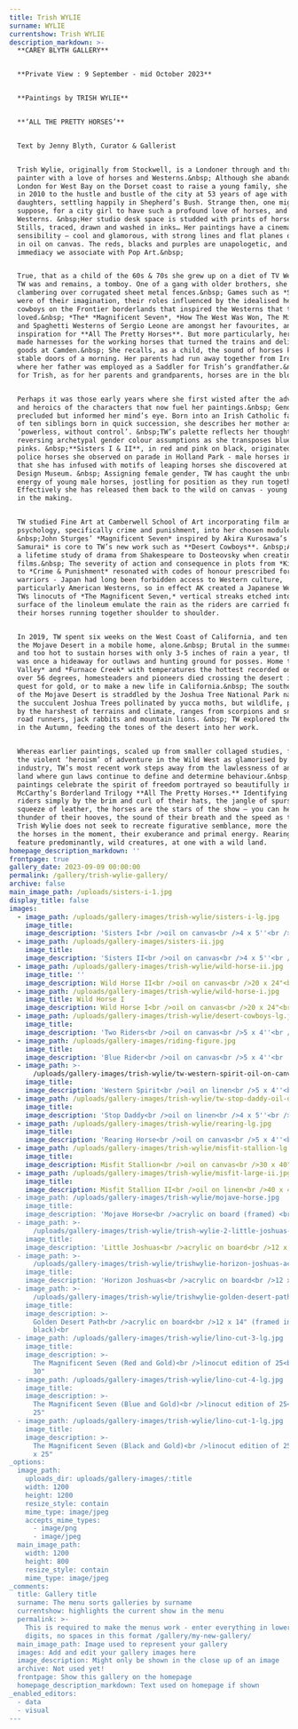 ```yaml
---
title: Trish WYLIE
surname: WYLIE
currentshow: Trish WYLIE
description_markdown: >-
  **CAREY BLYTH GALLERY**


  **Private View : 9 September - mid October 2023**


  **Paintings by TRISH WYLIE**


  **‘ALL THE PRETTY HORSES’**


  Text by Jenny Blyth, Curator & Gallerist


  Trish Wylie, originally from Stockwell, is a Londoner through and through, a
  painter with a love of horses and Westerns.&nbsp; Although she abandoned
  London for West Bay on the Dorset coast to raise a young family, she returned
  in 2010 to the hustle and bustle of the city at 53 years of age with two
  daughters, settling happily in Shepherd’s Bush. Strange then, one might
  suppose, for a city girl to have such a profound love of horses, and more so
  Westerns. &nbsp;Her studio desk space is studded with prints of horses - Film
  Stills, traced, drawn and washed in inks… Her paintings have a cinematic
  sensibility – cool and glamorous, with strong lines and flat planes of colour
  in oil on canvas. The reds, blacks and purples are unapologetic, and lend an
  immediacy we associate with Pop Art.&nbsp;


  True, that as a child of the 60s & 70s she grew up on a diet of TV Westerns.
  TW was and remains, a tomboy. One of a gang with older brothers, she recalls
  clambering over corrugated sheet metal fences.&nbsp; Games such as *Stallions*
  were of their imagination, their roles influenced by the idealised heroics of
  cowboys on the Frontier borderlands that inspired the Westerns that they
  loved.&nbsp; *The* *Magnificent Seven*, *How The West Was Won, The Misfits*
  and Spaghetti Westerns of Sergio Leone are amongst her favourites, and
  inspiration for **All The Pretty Horses**. But more particularly, her father
  made harnesses for the working horses that turned the trains and delivered
  goods at Camden.&nbsp; She recalls, as a child, the sound of horses kicking
  stable doors of a morning. Her parents had run away together from Ireland
  where her father was employed as a Saddler for Trish’s grandfather.&nbsp; So
  for Trish, as for her parents and grandparents, horses are in the blood.&nbsp;


  Perhaps it was those early years where she first wisted after the adventure
  and heroics of the characters that now fuel her paintings.&nbsp; Gender
  precluded but informed her mind’s eye. Born into an Irish Catholic family, one
  of ten siblings born in quick succession, she describes her mother as
  ‘powerless, without control’. &nbsp;TW’s palette reflects her thoughts,
  reversing archetypal gender colour assumptions as she transposes blues with
  pinks. &nbsp;**Sisters I & II**, in red and pink on black, originated from
  police horses she observed on parade in Holland Park - male horses in reality
  that she has infused with motifs of leaping horses she discovered at the
  Design Museum. &nbsp; Assigning female gender, TW has caught the unbridled
  energy of young male horses, jostling for position as they run together.
  Effectively she has released them back to the wild on canvas - young stallions
  in the making.


  TW studied Fine Art at Camberwell School of Art incorporating film and
  psychology, specifically crime and punishment, into her chosen modules.
  &nbsp;John Sturges’ *Magnificent Seven* inspired by Akira Kurosawa’s *Seven
  Samurai* is core to TW’s new work such as **Desert Cowboys**. &nbsp;AK drew on
  a lifetime study of drama from Shakespeare to Dosteovsky when creating his
  films.&nbsp; The severity of action and consequence in plots from *King Lear*
  to *Crime & Punishment* resonated with codes of honour prescribed for Samurai
  warriors - Japan had long been forbidden access to Western culture,
  particularly American Westerns, so in effect AK created a Japanese Western. In
  TWs linocuts of *The Magnificent Seven,* vertical streaks etched into the
  surface of the linoleum emulate the rain as the riders are carried forward by
  their horses running together shoulder to shoulder.


  In 2019, TW spent six weeks on the West Coast of California, and ten days in
  the Mojave Desert in a mobile home, alone.&nbsp; Brutal in the summer months,
  and too hot to sustain horses with only 3-5 inches of rain a year, the desert
  was once a hideaway for outlaws and hunting ground for posses. Home to *Death
  Valley* and *Furnace Creek* with temperatures the hottest recorded on Earth at
  over 56 degrees, homesteaders and pioneers died crossing the desert in their
  quest for gold, or to make a new life in California.&nbsp; The southern region
  of the Mojave Desert is straddled by the Joshua Tree National Park named after
  the succulent Joshua Trees pollinated by yucca moths, but wildlife, prescribed
  by the harshest of terrains and climate, ranges from scorpions and snakes to
  road runners, jack rabbits and mountain lions. &nbsp; TW explored the Mojave
  in the Autumn, feeding the tones of the desert into her work.


  Whereas earlier paintings, scaled up from smaller collaged studies, featured
  the violent ‘heroism’ of adventure in the Wild West as glamorised by the film
  industry, TW’s most recent work steps away from the lawlessness of an untamed
  land where gun laws continue to define and determine behaviour.&nbsp; Her new
  paintings celebrate the spirit of freedom portrayed so beautifully in Cormac
  McCarthy’s Borderland Trilogy **All The Pretty Horses.** Identifying the
  riders simply by the brim and curl of their hats, the jangle of spurs and the
  squeeze of leather, the horses are the stars of the show – you can hear the
  thunder of their hooves, the sound of their breath and the speed as they run.
  Trish Wylie does not seek to recreate figurative semblance, more the spirit of
  the horses in the moment, their exuberance and primal energy. Rearing horses
  feature predominantly, wild creatures, at one with a wild land.
homepage_description_markdown: ''
frontpage: true
gallery_date: 2023-09-09 00:00:00
permalink: /gallery/trish-wylie-gallery/
archive: false
main_image_path: /uploads/sisters-i-1.jpg
display_title: false
images:
  - image_path: /uploads/gallery-images/trish-wylie/sisters-i-lg.jpg
    image_title:
    image_description: 'Sisters I<br />oil on canvas<br />4 x 5''<br />&amp;pound '
  - image_path: /uploads/gallery-images/sisters-ii.jpg
    image_title:
    image_description: 'Sisters II<br />oil on canvas<br />4 x 5''<br />&amp;pound '
  - image_path: /uploads/gallery-images/trish-wylie/wild-horse-ii.jpg
    image_title: ''
    image_description: Wild Horse II<br />oil on canvas<br />20 x 24"<br
  - image_path: /uploads/gallery-images/trish-wylie/wild-horse-i.jpg
    image_title: Wild Horse I
    image_description: Wild Horse I<br />oil on canvas<br />20 x 24"<br
  - image_path: /uploads/gallery-images/trish-wylie/desert-cowboys-lg.jpg
    image_title:
    image_description: 'Two Riders<br />oil on canvas<br />5 x 4''<br />&amp;pound '
  - image_path: /uploads/gallery-images/riding-figure.jpg
    image_title:
    image_description: 'Blue Rider<br />oil on canvas<br />5 x 4''<br '
  - image_path: >-
      /uploads/gallery-images/trish-wylie/tw-western-spirit-oil-on-canvas-5-x-4.jpg
    image_title:
    image_description: 'Western Spirit<br />oil on linen<br />5 x 4''<br />&amp;pound '
  - image_path: /uploads/gallery-images/trish-wylie/tw-stop-daddy-oil-on-canvas-5-x-4.jpg
    image_title:
    image_description: 'Stop Daddy<br />oil on linen<br />4 x 5''<br />&amp;pound '
  - image_path: /uploads/gallery-images/trish-wylie/rearing-lg.jpg
    image_title:
    image_description: 'Rearing Horse<br />oil on canvas<br />5 x 4''<br />&amp;pound '
  - image_path: /uploads/gallery-images/trish-wylie/misfit-stallion-lg.jpg
    image_title:
    image_description: Misfit Stallion<br />oil on canvas<br />30 x 40"<br
  - image_path: /uploads/gallery-images/trish-wylie/misfit-large-ii.jpg
    image_title:
    image_description: Misfit Stallion II<br />oil on linen<br />40 x 40"<br />
  - image_path: /uploads/gallery-images/trish-wylie/mojave-horse.jpg
    image_title:
    image_description: 'Mojave Horse<br />acrylic on board (framed) <br />12 x 16"<br '
  - image_path: >-
      /uploads/gallery-images/trish-wylie/trish-wylie-2-little-joshuas-acrylic-on-board-in-black-wooden-frame-12-x-14.jpg
    image_title:
    image_description: 'Little Joshuas<br />acrylic on board<br />12 x 14" (framed in black)<br '
  - image_path: >-
      /uploads/gallery-images/trish-wylie/trishwylie-horizon-joshuas-acrylic-on-board-in-black-wooden-frame-14-x-12.jpg
    image_title:
    image_description: 'Horizon Joshuas<br />acrylic on board<br />12 x 14" (framed in black)<br '
  - image_path: >-
      /uploads/gallery-images/trish-wylie/trishwylie-golden-desert-path-acrylic-on-board-in-black-wooden-frame-12-x-14.jpg
    image_title:
    image_description: >-
      Golden Desert Path<br />acrylic on board<br />12 x 14" (framed in
      black)<br 
  - image_path: /uploads/gallery-images/trish-wylie/lino-cut-3-lg.jpg
    image_title:
    image_description: >-
      The Magnificent Seven (Red and Gold)<br />linocut edition of 25<br />25 x
      30"
  - image_path: /uploads/gallery-images/trish-wylie/lino-cut-4-lg.jpg
    image_title:
    image_description: >-
      The Magnificent Seven (Blue and Gold)<br />linocut edition of 25<br />30 x
      25"
  - image_path: /uploads/gallery-images/trish-wylie/lino-cut-1-lg.jpg
    image_title:
    image_description: >-
      The Magnificent Seven (Black and Gold)<br />linocut edition of 25<br />30
      x 25"
_options:
  image_path:
    uploads_dir: uploads/gallery-images/:title
    width: 1200
    height: 1200
    resize_style: contain
    mime_type: image/jpeg
    accepts_mime_types:
      - image/png
      - image/jpeg
  main_image_path:
    width: 1200
    height: 800
    resize_style: contain
    mime_type: image/jpeg
_comments:
  title: Gallery title
  surname: The menu sorts galleries by surname
  currentshow: highlights the current show in the menu
  permalink: >-
    This is required to make the menus work - enter everything in lower case, no
    digits, no spaces in this format /gallery/my-new-gallery/
  main_image_path: Image used to represent your gallery
  images: Add and edit your gallery images here
  image_description: Might only be shown in the close up of an image
  archive: Not used yet!
  frontpage: Show this gallery on the homepage
  homepage_description_markdown: Text used on homepage if shown
_enabled_editors:
  - data
  - visual
---
```

